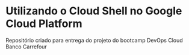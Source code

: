 # Utilizando o Cloud Shell no Google Cloud Platform

Repositório criado para entrega do projeto do bootcamp DevOps Cloud Banco Carrefour



